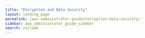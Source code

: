 ```yaml
---
title: "Encryption and Data Security"
layout: landing_page
permalink: /aws-administrator-guide/encryption-data-security/
sidebar: aws_administrator_guide_sidebar
search: exclude
---
```

